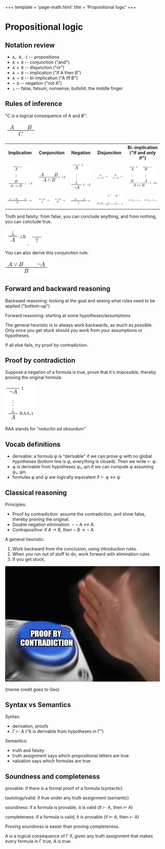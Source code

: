 +++
template = 'page-math.html'
title = 'Propositional logic'
+++
# Propositional logic
## Notation review
* `A, B, C` -- propositions
* `A ∧ B` -- conjunction ("and")
* `A ∨ B` -- disjunction ("or")
* `A → B` -- implication ("if A then B")
* `A ↔ B` -- bi-implication ("A iff B")
* `¬ A` -- negation ("not A")
* `⊥` -- false, falsum, nonsense, bullshit, the middle finger

## Rules of inference
"C is a logical consequence of A and B":

![Logical consequence](logical-consequence.png)


<table>
<tr><th>Implication</th><th>Conjunction</th><th>Negation</th><th>Disjunction</th><th>Bi-implication ("if and only if")</th></tr>
<tr><td><img alt="Hypothesis" src="hypothesis.png"></td><td><img alt="Conjunction introduction" src="conjunction-introduction.png"></td> <td><img alt="Negation hypothetical reasoning" src="negation-hypothetical-reasoning.png"></td><td><img alt="Disjunction introduction" src="disjunction-introduction.png"></td><td><img alt="Bi-implication introduction" src="bi-implication-introduction.png"></td></tr>
<tr><td><img alt="Implication elimination" src="implication-elimination.png"></td><td><img alt="And elimination" src="and-elimination.png"></td><td><img alt="Negation elimination" src="negation-elimination.png"></td><td><img alt="Disjunction elimination" src="disjunction-elimination.png"></td><td><img alt="Bi-implication elimination" src="bi-implication-elimination.png"></td></tr>
</table>

Truth and falsity: from false, you can conclude anything, and from nothing, you can conclude true.

![Falsum elimination](falsum-elimination.png), ![Truth introduction](truth-introduction.png)

You can also derive this conjunction rule:

![Conjunction negation rule](conjunction-negation-rule.png)

## Forward and backward reasoning
Backward reasoning: looking at the goal and seeing what rules need to be applied ("bottom-up")

Forward reasoning: starting at some hypotheses/assumptions

The general heuristic is to always work backwards, as much as possible. Only once you get stuck should you work from your assumptions or hypotheses.

If all else fails, try proof by contradiction.

## Proof by contradiction
Suppose a negation of a formula is true, prove that it's impossible, thereby proving the original formula.

![Proof by contradiction](proof-by-contradiction.png)

RAA stands for _"reductio ad absurdum"_

## Vocab definitions
* derivable: a formula φ is "derivable" if we can prove φ with no global hypotheses (bottom line is φ, everything is closed). Then we write ⊢ φ.
* φ is derivable from hypotheses ψ₁..ψn if we can compute φ assuming ψ₁..ψn
* formulas φ and ψ are logically equivalent if ⊢ φ ↔ ψ

## Classical reasoning
Principles:
* Proof by contradiction: assume the contradiction, and show false, thereby proving the original.
* Double negation elimination: ¬ ¬ A ↔ A.
* Contrapositive: if A → B, then ¬ B → ¬ A

A general heuristic:
1. Work backward from the conclusion, using introduction rules.
2. When you run out of stuff to do, work forward with elimination rules.
3. If you get stuck,

![Proof by contradiction meme](go-go-proof-by-contradiction.jpg)

(meme credit goes to Geo)

## Syntax vs Semantics
Syntax:
- derivation, proofs
- Γ ⊢ A ("A is derivable from hypotheses in Γ")

Semantics:
- truth and falsity
- truth assignment says which propositional letters are true
- valuation says which formulas are true

## Soundness and completeness
provable: if there is a formal proof of a formula (syntactic)

tautology/valid: if true under any truth assignment (semantic)

soundness: if a formula is provable, it is valid (if ⊢ A, then ⊨ A)

completeness: if a formula is valid, it is provable (if ⊨ A, then ⊢ A)

Proving soundness is easier than proving completeness.

A is a logical consequence of Γ if, given any truth assignment that makes every formula in Γ true, A is true.

